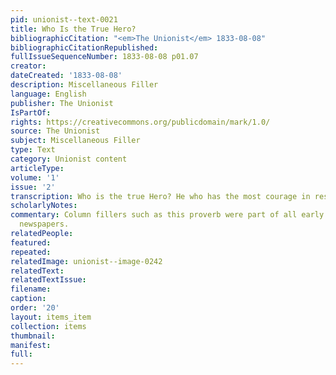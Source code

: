 ```yaml
---
pid: unionist--text-0021
title: Who Is the True Hero?
bibliographicCitation: "<em>The Unionist</em> 1833-08-08"
bibliographicCitationRepublished: 
fullIssueSequenceNumber: 1833-08-08 p01.07
creator: 
dateCreated: '1833-08-08'
description: Miscellaneous Filler
language: English
publisher: The Unionist
IsPartOf: 
rights: https://creativecommons.org/publicdomain/mark/1.0/
source: The Unionist
subject: Miscellaneous Filler
type: Text
category: Unionist content
articleType: 
volume: '1'
issue: '2'
transcription: Who is the true Hero? He who has the most courage in resisting himself.
scholarlyNotes: 
commentary: Column fillers such as this proverb were part of all early nineteenth-century
  newspapers.
relatedPeople: 
featured: 
repeated: 
relatedImage: unionist--image-0242
relatedText: 
relatedTextIssue: 
filename: 
caption: 
order: '20'
layout: items_item
collection: items
thumbnail: 
manifest: 
full: 
---
```


